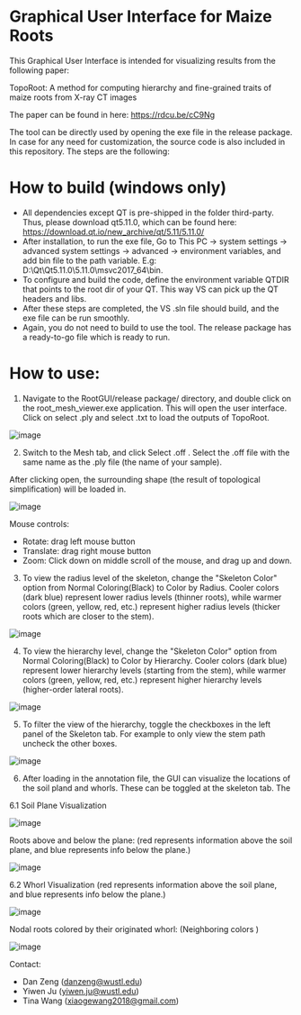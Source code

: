  # Graphical User Interface for Maize Roots

This Graphical User Interface is intended for visualizing results from the following paper: 

TopoRoot: A method for computing hierarchy and fine-grained traits of maize roots from X-ray CT images

The paper can be found in here: https://rdcu.be/cC9Ng

The tool can be directly used by opening the exe file in the release package. In case for any need for customization, the source code is also included in this repository. The steps are the following: 

# How to build (windows only)

- All dependencies except QT is pre-shipped in the folder third-party. Thus, please download qt5.11.0, which can be found here: https://download.qt.io/new_archive/qt/5.11/5.11.0/
- After installation, to run the exe file, Go to This PC -> system settings -> advanced system settings -> advanced -> environment variables, and add bin file to the path variable. E.g: D:\Qt\Qt5.11.0\5.11.0\msvc2017_64\bin.
- To configure and build the code, define the environment variable QTDIR that points to the root dir of your QT. This way VS can pick up the QT headers and libs. 
- After these steps are completed, the VS .sln file should build, and the exe file can be run smoothly.
- Again, you do not need to build to use the tool. The release package has a ready-to-go file which is ready to run.

# How to use: 

1. Navigate to the RootGUI/release package/ directory, and double click on the root_mesh_viewer.exe application. This will open the user interface. Click on select .ply and select .txt to load the outputs of TopoRoot.

![image](https://github.com/Jurwen/RootGUI/assets/46691179/7b2d47ef-40ef-40ac-896c-b60e0be5fe8a)

2. Switch to the Mesh tab, and click Select .off . Select the .off file with the same name as the .ply file (the name of your sample).

After clicking open, the surrounding shape (the result of topological simplification) will be loaded in.

![image](https://github.com/Jurwen/RootGUI/assets/46691179/d7862acc-722f-40bf-acb9-951e84387452)

Mouse controls:

- Rotate: drag left mouse button
- Translate: drag right mouse button
- Zoom: Click down on middle scroll of the mouse, and drag up and down.

3. To view the radius level of the skeleton, change the "Skeleton Color" option from Normal Coloring(Black) to Color by Radius. Cooler colors (dark blue) represent lower radius levels (thinner roots), while warmer colors (green, yellow, red, etc.) represent higher radius levels (thicker roots which are closer to the stem).

![image](https://github.com/Jurwen/RootGUI/assets/46691179/03932354-9e3f-41c4-82f8-5367a7d041cb)

4. To view the hierarchy level, change the "Skeleton Color" option from Normal Coloring(Black) to Color by Hierarchy. Cooler colors (dark blue) represent lower hierarchy levels (starting from the stem), while warmer colors (green, yellow, red, etc.) represent higher hierarchy levels (higher-order lateral roots).

![image](https://github.com/Jurwen/RootGUI/assets/46691179/9f5d0384-efdd-4a2b-add1-42a6ee262614)

5. To filter the view of the hierarchy, toggle the checkboxes in the left panel of the Skeleton tab. For example to only view the stem path uncheck the other boxes.

![image](https://github.com/Jurwen/RootGUI/assets/46691179/b773e952-d93c-4a5a-b1db-fc39e04d415e)

6. After loading in the annotation file, the GUI can visualize the locations of the soil pland and whorls. These can be toggled at the skeleton tab. The 

6.1 Soil Plane Visualization

![image](https://github.com/Jurwen/RootGUI/assets/46691179/5ccee109-e81e-49df-82b4-37d0be5d59c1)

Roots above and below the plane: (red represents information above the soil plane, and blue represents info below the plane.)

![image](https://github.com/Jurwen/RootGUI/assets/46691179/6a5cdac5-07dd-4e78-a249-78c20df080e8)

6.2 Whorl Visualization (red represents information above the soil plane, and blue represents info below the plane.)

![image](https://github.com/Jurwen/RootGUI/assets/46691179/655c05f9-8cbf-41d2-a618-2509a2953dda)

Nodal roots colored by their originated whorl: (Neighboring colors )

![image](https://github.com/Jurwen/RootGUI/assets/46691179/c2362298-df22-4f01-b349-2dbade64523d)





Contact: 
- Dan Zeng (danzeng@wustl.edu)
- Yiwen Ju (yiwen.ju@wustl.edu)
- Tina Wang (xiaogewang2018@gmail.com)


